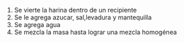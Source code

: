 1. Se vierte la harina dentro de un recipiente
2. Se le agrega azucar, sal,levadura y mantequilla
3. Se agrega agua
4. Se mezcla la masa hasta lograr una mezcla homogénea
